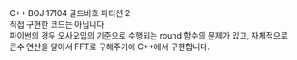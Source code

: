C++ BOJ 17104 골드바흐 파티션 2 <br>
직접 구현한 코드는 아닙니다 <br>
파이썬의 경우 오사오입의 기준으로 수행되는 round 함수의 문제가 있고, 자체적으로 큰수 연산을 알아서 FFT로 구해주기에 C++에서 구현합니다. <br>
